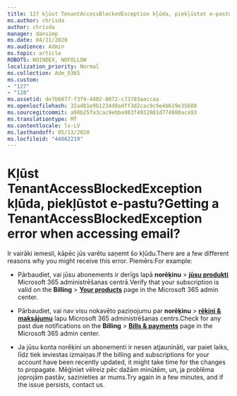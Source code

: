 ```yaml
---
title: 127 kļūst TenantAccessBlockedException kļūda, piekļūstot e-pastu?
ms.author: chrisda
author: chrisda
manager: dansimp
ms.date: 04/21/2020
ms.audience: Admin
ms.topic: article
ROBOTS: NOINDEX, NOFOLLOW
localization_priority: Normal
ms.collection: Adm_O365
ms.custom:
- "127"
- "128"
ms.assetid: de7b6877-f3f9-4402-8072-c73783aaccaa
ms.openlocfilehash: 32ad81e9b1234d8adff3d2cac9c9e4b619e35688
ms.sourcegitcommit: a98b25fa3cac9ebba983f4932881d774880aca93
ms.translationtype: MT
ms.contentlocale: lv-LV
ms.lasthandoff: 05/13/2020
ms.locfileid: "44062219"
---
```

# <a name="getting-a-tenantaccessblockedexception-error-when-accessing-email"></a><span data-ttu-id="2c887-102">Kļūst TenantAccessBlockedException kļūda, piekļūstot e-pastu?</span><span class="sxs-lookup"><span data-stu-id="2c887-102">Getting a TenantAccessBlockedException error when accessing email?</span></span>

<span data-ttu-id="2c887-103">Ir vairāki iemesli, kāpēc jūs varētu saņemt šo kļūdu.</span><span class="sxs-lookup"><span data-stu-id="2c887-103">There are a few different reasons why you might receive this error.</span></span> <span data-ttu-id="2c887-104">Piemērs:</span><span class="sxs-lookup"><span data-stu-id="2c887-104">For example:</span></span>

- <span data-ttu-id="2c887-105">Pārbaudiet, vai jūsu abonements ir derīgs lapā **norēķinu** \> **[jūsu produkti](https://portal.office.com/adminportal/home#/subscriptions)** Microsoft 365 administrēšanas centrā.</span><span class="sxs-lookup"><span data-stu-id="2c887-105">Verify that your subscription is valid on the **Billing** \> **[Your products](https://portal.office.com/adminportal/home#/subscriptions)** page in the Microsoft 365 admin center.</span></span>

- <span data-ttu-id="2c887-106">Pārbaudiet, vai nav visu nokavēto paziņojumu par **norēķinu** \> **[rēķini & maksājumu](https://portal.office.com/adminportal/home#/billoverview)** lapu Microsoft 365 administrēšanas centrs.</span><span class="sxs-lookup"><span data-stu-id="2c887-106">Check for any past due notifications on the **Billing** \> **[Bills & payments](https://portal.office.com/adminportal/home#/billoverview)** page in the Microsoft 365 admin center.</span></span>

- <span data-ttu-id="2c887-107">Ja jūsu konta norēķini un abonementi ir nesen atjaunināti, var paiet laiks, līdz tiek ieviestas izmaiņas.</span><span class="sxs-lookup"><span data-stu-id="2c887-107">If the billing and subscriptions for your account have been recently updated, it might take time for the changes to propagate.</span></span> <span data-ttu-id="2c887-108">Mēģiniet vēlreiz pēc dažām minūtēm, un, ja problēma joprojām pastāv, sazinieties ar mums.</span><span class="sxs-lookup"><span data-stu-id="2c887-108">Try again in a few minutes, and if the issue persists, contact us.</span></span>
